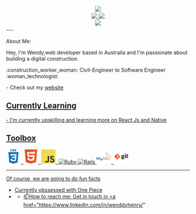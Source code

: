 <div class = "container" align="center" >
  <img src ="https://media.giphy.com/media/v1.Y2lkPTc5MGI3NjExcjQ1bGNsNzBzc2x5NHB5ZTQ2cGVoYWJ1ZGxlbTBrbXhwdHQ1a2ZieiZlcD12MV9pbnRlcm5hbF9naWZfYnlfaWQmY3Q9cw/QGoxu7KIgMPvKFP3ze/giphy.gif" width ="15%" />
  <div class ="badges">
    <a href ="https://www.linkedin.com/in/wenddyhenry/">
      <img src="https://img.shields.io/badge/Linkedin-blue?style=for-the-badge&logo=linkedin&logoColor=white"/>
    </a>
    <a href ="https://wendddyh.github.io/whcodes/">
      <img src="https://img.shields.io/badge/portfolio-pink?style=for-the-badge&logo=website&logoColor=white" />
    </a>
  </div>
  <div id="visit">
    <img src ="https://komarev.com/ghpvc/?username=wendddyh&color=yellowgreen"/>
  </div>
</div>
<div class ="about" align="left">
    ---
  <p>About Me:</p>
  <p>Hey, I'm Wendy,web developer based in Australia and I'm passionate about building a digital construction.
  <p>:construction_worker_woman: Civil-Engineer to Software Engineer :woman_technologist: </p>
  - Check out my <a href ="https://wendddyh.github.io/whcodes/" /> website

  <H2> Currently Learning</H2>
  - I'm currently upskilling and learning more on React Js and Native

  <h2>Toolbox</h2>
  <div>
  <img src="https://github.com/devicons/devicon/blob/master/icons/css3/css3-plain-wordmark.svg"  title="CSS3" alt="CSS" width="40" height="40"/>&nbsp;
  <img src="https://github.com/devicons/devicon/blob/master/icons/html5/html5-original.svg" title="HTML5" alt="HTML" width="40" height="40"/>&nbsp;
  <img src="https://github.com/devicons/devicon/blob/master/icons/javascript/javascript-original.svg" title="JavaScript" alt="JavaScript" width="40" height="40"/>&nbsp;
  <img src="https://cdn.jsdelivr.net/gh/devicons/devicon@latest/icons/ruby/ruby-plain-wordmark.svg" title="Ruby" alt="Ruby" width="40" height="40"/>   
  <img src="https://cdn.jsdelivr.net/gh/devicons/devicon@latest/icons/rails/rails-plain-wordmark.svg" title="Rails" alt="Rails" width="40" height="40"/>
  <img src="https://github.com/devicons/devicon/blob/master/icons/mysql/mysql-original-wordmark.svg" title="MySQL"  alt="MySQL" width="40" height="40"/>&nbsp;
  <img src="https://github.com/devicons/devicon/blob/master/icons/git/git-original-wordmark.svg" title="Git" **alt="Git" width="40" height="40"/>
</div>

  ---

  Of course, we are going to do fun facts
  - Currently obssessed with One Piece
  - - :mailbox:How to reach me: Get in touch in <a href="https://www.linkedin.com/in/wenddyhenry/"

</div>



   



